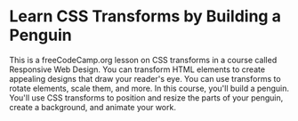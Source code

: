 # Learn CSS Transforms by Building a Penguin
This is a freeCodeCamp.org lesson on CSS transforms in a course called Responsive Web Design. 
You can transform HTML elements to create appealing designs that draw your reader's eye. You can use transforms to rotate elements, scale them, and more.
In this course, you'll build a penguin. You'll use CSS transforms to position and resize the parts of your penguin, create a background, and animate your work.
